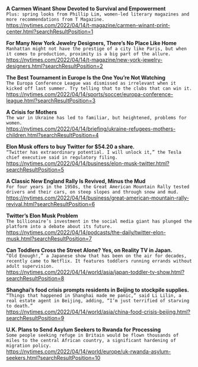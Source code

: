 **A Carmen Winant Show Devoted to Survival and Empowerment**\
`Plus: spring looks from Phillip Lim, women-led literary magazines and more recommendations from T Magazine.`\
https://nytimes.com/2022/04/14/t-magazine/carmen-winant-print-center.html?searchResultPosition=1

**For Many New York Jewelry Designers, There’s No Place Like Home**\
`Manhattan might not have the prestige of a city like Paris, but when it comes to production, proximity is a big part of the allure.`\
https://nytimes.com/2022/04/14/t-magazine/new-york-jewelry-designers.html?searchResultPosition=2

**The Best Tournament in Europe Is the One You’re Not Watching**\
`The Europa Conference League was dismissed as irrelevant when it kicked off last summer. Try telling that to the clubs that can win it.`\
https://nytimes.com/2022/04/14/sports/soccer/europa-conference-league.html?searchResultPosition=3

**A Crisis for Mothers**\
`The war in Ukraine has led to familiar, but heightened, problems for women.`\
https://nytimes.com/2022/04/14/briefing/ukraine-refugees-mothers-children.html?searchResultPosition=4

**Elon Musk offers to buy Twitter for $54.20 a share.**\
`“Twitter has extraordinary potential. I will unlock it,” the Tesla chief executive said in regulatory filing.`\
https://nytimes.com/2022/04/14/business/elon-musk-twitter.html?searchResultPosition=5

**A Classic New England Rally Is Revived, Minus the Mud**\
`For four years in the 1950s, the Great American Mountain Rally tested drivers and their cars, on steep slopes and through snow and mud.`\
https://nytimes.com/2022/04/14/business/great-american-mountain-rally-revival.html?searchResultPosition=6

**Twitter’s Elon Musk Problem**\
`The billionaire’s investment in the social media giant has plunged the platform into a debate about its future.`\
https://nytimes.com/2022/04/14/podcasts/the-daily/twitter-elon-musk.html?searchResultPosition=7

**Can Toddlers Cross the Street Alone? Yes, on Reality TV in Japan.**\
`“Old Enough!,” a Japanese show that has been on the air for decades, recently came to Netflix. It features toddlers running errands without adult supervision.`\
https://nytimes.com/2022/04/14/world/asia/japan-toddler-tv-show.html?searchResultPosition=8

**Shanghai’s food crisis prompts residents in Beijing to stockpile supplies.**\
`“Things that happened in Shanghai made me panic,” said Li Lilin, a real estate agent in Beijing, adding, “I’m just terrified of starving to death.”`\
https://nytimes.com/2022/04/14/world/asia/china-food-crisis-beijing.html?searchResultPosition=9

**U.K. Plans to Send Asylum Seekers to Rwanda for Processing**\
`Some people seeking refuge in Britain would be flown thousands of miles to the central African country, a significant hardening of migration policy.`\
https://nytimes.com/2022/04/14/world/europe/uk-rwanda-asylum-seekers.html?searchResultPosition=10


